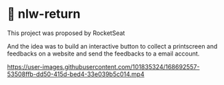 # 💢 nlw-return

This project was proposed by RocketSeat 

And the idea was to build an interactive button to collect a printscreen and feedbacks on a website and send the feedbacks to a email account. 

https://user-images.githubusercontent.com/101835324/168692557-53508ffb-dd50-415d-bed4-33e039b5c014.mp4

